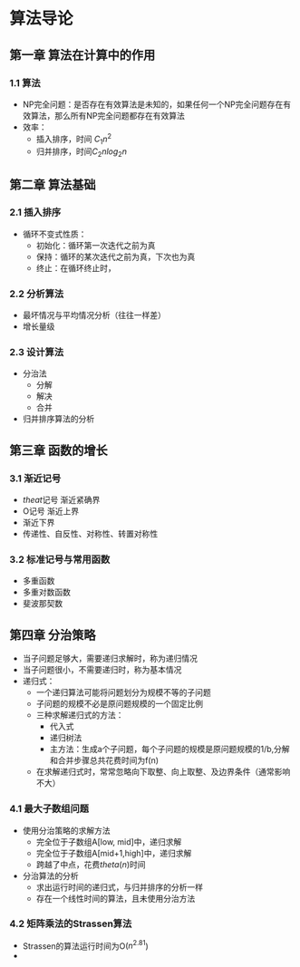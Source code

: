 # 算法导论

## 第一章 算法在计算中的作用

### 1.1 算法

- NP完全问题：是否存在有效算法是未知的，如果任何一个NP完全问题存在有效算法，那么所有NP完全问题都存在有效算法
- 效率：
  - 插入排序，时间 $C_1n^2$
  - 归并排序，时间$C_2nlog_2n$

## 第二章 算法基础

### 2.1 插入排序

- 循环不变式性质：
  - 初始化：循环第一次迭代之前为真
  - 保持：循环的某次迭代之前为真，下次也为真
  - 终止：在循环终止时，

### 2.2 分析算法

- 最坏情况与平均情况分析（往往一样差）
- 增长量级

### 2.3 设计算法

- 分治法
  - 分解
  - 解决
  - 合并
- 归并排序算法的分析

## 第三章 函数的增长

### 3.1 渐近记号

- $theat$记号  渐近紧确界
- O记号 渐近上界
- 渐近下界
- 传递性、自反性、对称性、转置对称性

### 3.2 标准记号与常用函数

- 多重函数
- 多重对数函数
- 斐波那契数

## 第四章 分治策略

- 当子问题足够大，需要递归求解时，称为递归情况
- 当子问题很小，不需要递归时，称为基本情况
- 递归式：
  - 一个递归算法可能将问题划分为规模不等的子问题
  - 子问题的规模不必是原问题规模的一个固定比例
  - 三种求解递归式的方法：
    - 代入式
    - 递归树法
    - 主方法：生成a个子问题，每个子问题的规模是原问题规模的1/b,分解和合并步骤总共花费时间为f(n)
  - 在求解递归式时，常常忽略向下取整、向上取整、及边界条件（通常影响不大）

### 4.1 最大子数组问题

- 使用分治策略的求解方法
  - 完全位于子数组A[low, mid]中，递归求解
  - 完全位于子数组A[mid+1,high]中，递归求解
  - 跨越了中点，花费$theta(n)$时间
- 分治算法的分析
  - 求出运行时间的递归式，与归并排序的分析一样
  - 存在一个线性时间的算法，且未使用分治方法

### 4.2 矩阵乘法的Strassen算法

- Strassen的算法运行时间为O($n^{2.81}$)
- 